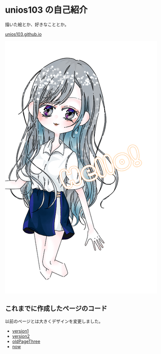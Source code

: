 # unios103 の自己紹介

描いた絵とか、好きなこととか。

[unios103.github.io](https://unios103.github.io)

![hello](./src/images/helloMD.png)

## これまでに作成したページのコード

以前のページとは大きくデザインを変更しました。

- [version1](https://github.com/unios103/unios103.github.io/tree/oldPageOne)
- [version2](https://github.com/unios103/unios103.github.io/tree/oldPageTwo)
- [oldPageThree](https://github.com/unios103/unios103.github.io/tree/oldPageThree)
- [now](https://github.com/unios103/unios103.github.io)
